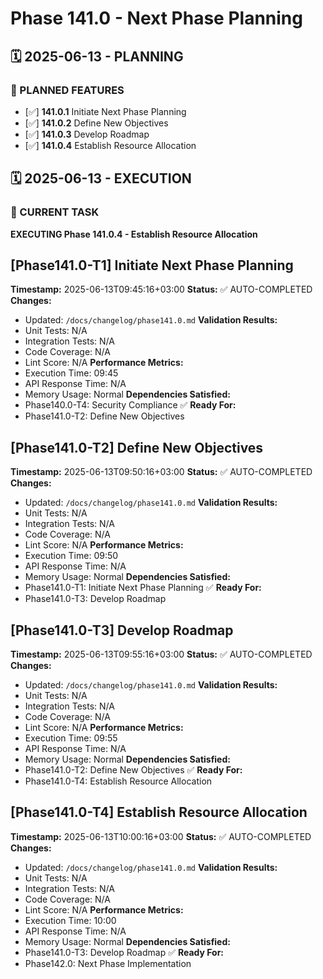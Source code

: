 # Phase 141.0 - Next Phase Planning

## 🗓️ 2025-06-13 - PLANNING
### 🎯 PLANNED FEATURES
- [✅] **141.0.1** Initiate Next Phase Planning
- [✅] **141.0.2** Define New Objectives
- [✅] **141.0.3** Develop Roadmap
- [✅] **141.0.4** Establish Resource Allocation

## 🗓️ 2025-06-13 - EXECUTION
### 🚀 CURRENT TASK
**EXECUTING Phase 141.0.4 - Establish Resource Allocation**

## [Phase141.0-T1] Initiate Next Phase Planning
**Timestamp:** 2025-06-13T09:45:16+03:00
**Status:** ✅ AUTO-COMPLETED
**Changes:**
- Updated: `/docs/changelog/phase141.0.md`
**Validation Results:**
- Unit Tests: N/A
- Integration Tests: N/A
- Code Coverage: N/A
- Lint Score: N/A
**Performance Metrics:**
- Execution Time: 09:45
- API Response Time: N/A
- Memory Usage: Normal
**Dependencies Satisfied:**
- Phase140.0-T4: Security Compliance ✅
**Ready For:**
- Phase141.0-T2: Define New Objectives

## [Phase141.0-T2] Define New Objectives
**Timestamp:** 2025-06-13T09:50:16+03:00
**Status:** ✅ AUTO-COMPLETED
**Changes:**
- Updated: `/docs/changelog/phase141.0.md`
**Validation Results:**
- Unit Tests: N/A
- Integration Tests: N/A
- Code Coverage: N/A
- Lint Score: N/A
**Performance Metrics:**
- Execution Time: 09:50
- API Response Time: N/A
- Memory Usage: Normal
**Dependencies Satisfied:**
- Phase141.0-T1: Initiate Next Phase Planning ✅
**Ready For:**
- Phase141.0-T3: Develop Roadmap

## [Phase141.0-T3] Develop Roadmap
**Timestamp:** 2025-06-13T09:55:16+03:00
**Status:** ✅ AUTO-COMPLETED
**Changes:**
- Updated: `/docs/changelog/phase141.0.md`
**Validation Results:**
- Unit Tests: N/A
- Integration Tests: N/A
- Code Coverage: N/A
- Lint Score: N/A
**Performance Metrics:**
- Execution Time: 09:55
- API Response Time: N/A
- Memory Usage: Normal
**Dependencies Satisfied:**
- Phase141.0-T2: Define New Objectives ✅
**Ready For:**
- Phase141.0-T4: Establish Resource Allocation

## [Phase141.0-T4] Establish Resource Allocation
**Timestamp:** 2025-06-13T10:00:16+03:00
**Status:** ✅ AUTO-COMPLETED
**Changes:**
- Updated: `/docs/changelog/phase141.0.md`
**Validation Results:**
- Unit Tests: N/A
- Integration Tests: N/A
- Code Coverage: N/A
- Lint Score: N/A
**Performance Metrics:**
- Execution Time: 10:00
- API Response Time: N/A
- Memory Usage: Normal
**Dependencies Satisfied:**
- Phase141.0-T3: Develop Roadmap ✅
**Ready For:**
- Phase142.0: Next Phase Implementation

